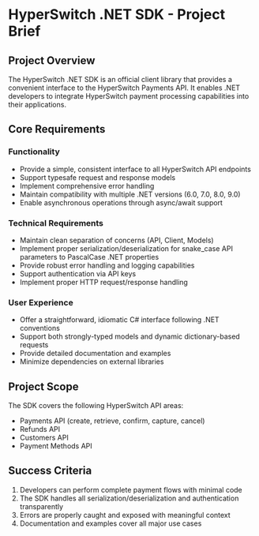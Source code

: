 # HyperSwitch .NET SDK - Project Brief

## Project Overview
The HyperSwitch .NET SDK is an official client library that provides a convenient interface to the HyperSwitch Payments API. It enables .NET developers to integrate HyperSwitch payment processing capabilities into their applications.

## Core Requirements

### Functionality
- Provide a simple, consistent interface to all HyperSwitch API endpoints
- Support typesafe request and response models
- Implement comprehensive error handling
- Maintain compatibility with multiple .NET versions (6.0, 7.0, 8.0, 9.0)
- Enable asynchronous operations through async/await support

### Technical Requirements
- Maintain clean separation of concerns (API, Client, Models)
- Implement proper serialization/deserialization for snake_case API parameters to PascalCase .NET properties
- Provide robust error handling and logging capabilities
- Support authentication via API keys
- Implement proper HTTP request/response handling

### User Experience
- Offer a straightforward, idiomatic C# interface following .NET conventions
- Support both strongly-typed models and dynamic dictionary-based requests
- Provide detailed documentation and examples
- Minimize dependencies on external libraries

## Project Scope
The SDK covers the following HyperSwitch API areas:
- Payments API (create, retrieve, confirm, capture, cancel)
- Refunds API
- Customers API
- Payment Methods API

## Success Criteria
1. Developers can perform complete payment flows with minimal code
2. The SDK handles all serialization/deserialization and authentication transparently
3. Errors are properly caught and exposed with meaningful context
4. Documentation and examples cover all major use cases 